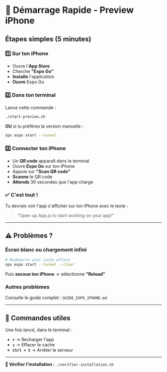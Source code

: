 # 🚀 Démarrage Rapide - Preview iPhone

## Étapes simples (5 minutes)

### 1️⃣ Sur ton iPhone
- Ouvre l'**App Store**
- Cherche **"Expo Go"**
- **Installe** l'application
- **Ouvre** Expo Go

### 2️⃣ Dans ton terminal
Lance cette commande :
```bash
./start-preview.sh
```

**OU** si tu préfères la version manuelle :
```bash
npx expo start --tunnel
```

### 3️⃣ Connecter ton iPhone
- Un **QR code** apparaît dans le terminal
- Ouvre **Expo Go** sur ton iPhone
- Appuie sur **"Scan QR code"**
- **Scanne** le QR code
- **Attends** 30 secondes que l'app charge

### ✅ C'est tout !

Tu devrais voir l'app s'afficher sur ton iPhone avec le texte :
> "Open up App.js to start working on your app!"

---

## ⚠️ Problèmes ?

### Écran blanc ou chargement infini
```bash
# Redémarre avec cache effacé
npx expo start --tunnel --clear
```

Puis **secoue ton iPhone** → sélectionne **"Reload"**

### Autres problèmes
Consulte le guide complet : `GUIDE_EXPO_IPHONE.md`

---

## 🎯 Commandes utiles

Une fois lancé, dans le terminal :
- **`r`** → Recharger l'app
- **`c`** → Effacer le cache
- **`Ctrl + C`** → Arrêter le serveur

---

**🔧 Vérifier l'installation :** `./verifier-installation.sh`
